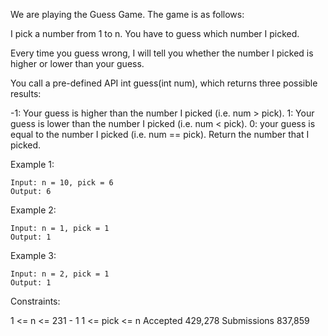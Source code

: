 We are playing the Guess Game. The game is as follows:

I pick a number from 1 to n. You have to guess which number I picked.

Every time you guess wrong, I will tell you whether the number I picked is higher or lower than your guess.

You call a pre-defined API int guess(int num), which returns three possible results:

-1: Your guess is higher than the number I picked (i.e. num > pick).
1: Your guess is lower than the number I picked (i.e. num < pick).
0: your guess is equal to the number I picked (i.e. num == pick).
Return the number that I picked.

 

Example 1:

    Input: n = 10, pick = 6
    Output: 6
    
Example 2:

    Input: n = 1, pick = 1
    Output: 1

Example 3:

    Input: n = 2, pick = 1
    Output: 1
 

Constraints:

1 <= n <= 231 - 1
1 <= pick <= n
Accepted
429,278
Submissions
837,859
